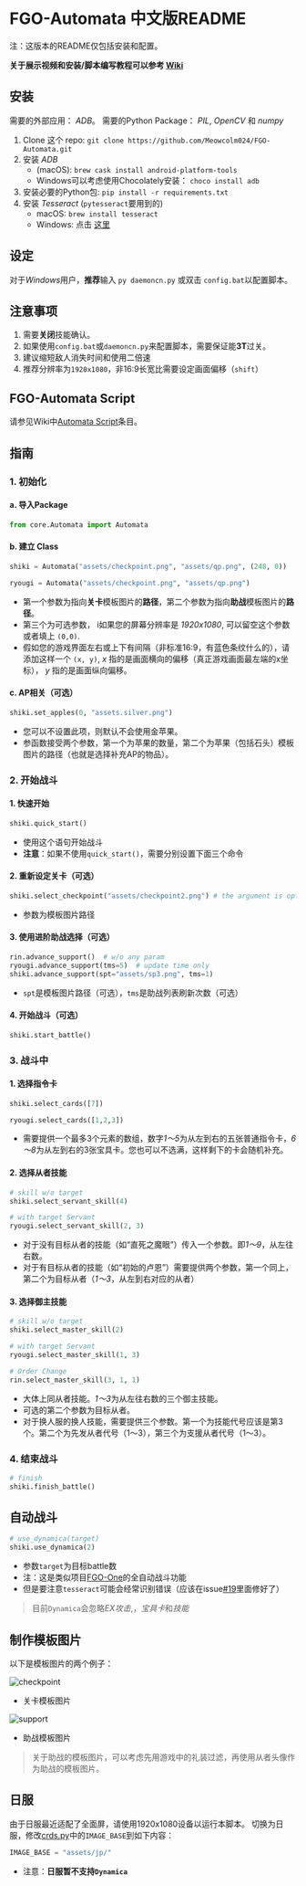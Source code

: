 # FGO-Automata 中文版README

注：这版本的README仅包括安装和配置。

**关于展示视频和安装/脚本编写教程可以参考 [Wiki](https://github.com/Meowcolm024/FGO-Automata/wiki)**

## 安装

需要的外部应用： *ADB*。 需要的Python Package： *PIL*, *OpenCV* 和 *numpy*

1. Clone 这个 repo: ```git clone https://github.com/Meowcolm024/FGO-Automata.git```
2. 安装 *ADB*
    - (macOS): ```brew cask install android-platform-tools```
    - Windows可以考虑使用Chocolately安装： ```choco install adb```
3. 安装必要的Python包: ```pip install -r requirements.txt```
4. 安装 *Tesseract* (`pytesseract`要用到的)
   - macOS: ```brew install tesseract```
   - Windows: 点击 [这里](https://github.com/tesseract-ocr/tesseract/wiki#windows)

## 设定

对于*Windows*用户，**推荐**输入 `py daemoncn.py` 或双击 `config.bat`以配置脚本。

## 注意事项

1. 需要**关闭**技能确认。
2. 如果使用`config.bat`或`daemoncn.py`来配置脚本，需要保证能**3T**过关。
3. 建议缩短敌人消失时间和使用二倍速
4. 推荐分辨率为`1920x1080`，非16:9长宽比需要设定画面偏移（`shift`）

## FGO-Automata Script

请参见Wiki中[Automata Script](https://github.com/Meowcolm024/FGO-Automata/wiki/Automata-Script)条目。

## 指南

### 1. 初始化

#### a. 导入Package

```python
from core.Automata import Automata
```

#### b. 建立 Class

```python
shiki = Automata("assets/checkpoint.png", "assets/qp.png", (248, 0))
```

```python
ryougi = Automata("assets/checkpoint.png", "assets/qp.png")
```

* 第一个参数为指向**关卡**模板图片的**路径**，第二个参数为指向**助战**模板图片的**路径**。
* 第三个为可选参数， i如果您的屏幕分辨率是 *1920x1080*, 可以留空这个参数或者填上 `(0,0)`.
* 假如您的游戏界面左右或上下有间隔（非标准16:9，有蓝色条纹什么的），请添加这样一个 `(x, y)`, *x* 指的是画面横向的偏移（真正游戏画面最左端的x坐标）， *y* 指的是画面纵向偏移。

#### c. AP相关（可选）

```python
shiki.set_apples(0, "assets.silver.png")
```

* 您可以不设置此项，则默认不会使用金苹果。
* 参函数接受两个参数，第一个为苹果的数量，第二个为苹果（包括石头）模板图片的路径（也就是选择补充AP的物品）。

### 2. 开始战斗

#### 1. 快速开始

```python
shiki.quick_start()
```

- 使用这个语句开始战斗
- **注意**：如果不使用`quick_start()`，需要分别设置下面三个命令

#### 2. 重新设定关卡（可选）

```python
shiki.select_checkpoint("assets/checkpoint2.png") # the argument is optional
```

- 参数为模板图片路径

#### 3. 使用进阶助战选择（可选）

```python
rin.advance_support()  # w/o any param
ryougi.advance_support(tms=5)  # update time only
shiki.advance_support(spt="assets/sp3.png", tms=1)
```

- `spt`是模板图片路径（可选），`tms`是助战列表刷新次数（可选）

#### 4. 开始战斗（可选）

```python
shiki.start_battle()
```

### 3. 战斗中

#### 1. 选择指令卡

```python
shiki.select_cards([7])
```

```python
ryougi.select_cards([1,2,3])
```

- 需要提供一个最多3个元素的数组，数字*1～5*为从左到右的五张普通指令卡，*6～8*为从左到右的3张宝具卡。您也可以不选满，这样剩下的卡会随机补充。

#### 2. 选择从者技能

```python
# skill w/o target
shiki.select_servant_skill(4)
```

```python
# with target Servant
ryougi.select_servant_skill(2, 3)
```

- 对于没有目标从者的技能（如“直死之魔眼”）传入一个参数。即*1～9*，从左往右数。
- 对于有目标从者的技能（如“初始的卢恩”）需要提供两个参数，第一个同上，第二个为目标从者（*1～3*，从左到右对应的从者）

#### 3. 选择御主技能

```python
# skill w/o target
shiki.select_master_skill(2)
```

```python
# with target Servant
ryougi.select_master_skill(1, 3)
```

```python
# Order Change
rin.select_master_skill(3, 1, 1)
```

- 大体上同从者技能。*1～3*为从左往右数的三个御主技能。
- 可选的第二个参数为目标从者。
- 对于换人服的换人技能，需要提供三个参数。第一个为技能代号应该是第3个。第二个为先发从者代号（1～3），第三个为支援从者代号（1～3）。

### 4. 结束战斗

```python
# finish
shiki.finish_battle()
```

## 自动战斗

```python
# use_dynamica(target)
shiki.use_dynamica(2)
```

- 参数`target`为目标battle数
- 注：这是类似项目[FGO-One](https://github.com/Meowcolm024/FGO-One)的全自动战斗功能
- 但是要注意`tesseract`可能会经常识别错误（应该在issue[#19](https://github.com/Meowcolm024/FGO-Automata/issues/19)里面修好了）

> 目前`Dynamica`会忽略*EX攻击*,，*宝具卡*和*技能*

## 制作模板图片

以下是模板图片的两个例子：

![checkpoint](assets/event.png)

- 关卡模板图片

![support](assets/sp2.png)

- 助战模板图片

> 关于助战的模板图片，可以考虑先用游戏中的礼装过滤，再使用从者头像作为助战的模板图片。

## 日服

由于日服最近适配了全面屏，请使用1920x1080设备以运行本脚本。
切换为日服，修改[crds.py](core/crds.py)中的`IMAGE_BASE`到如下内容：

``` python
IMAGE_BASE = "assets/jp/"
```

- 注意：**日服暂不支持`Dynamica`**
